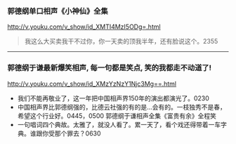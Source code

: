 ### 郭德纲单口相声《小神仙》全集
http://v.youku.com/v_show/id_XMTI4MzI5ODg=.html
>我这么大买卖我干不过你，你一天卖的顶我半年，还有脸说这个。2355
---
### 郭德纲于谦最新爆笑相声, 每一句都是笑点, 笑的我都走不动道了!
http://v.youku.com/v_show/id_XMzYzNzY1Njc3Mg==.html
- 我们不能再敬业了，这一年把中国相声界150年的演出都演光了。0230
- 中国相声界比郭德纲强的，比德云社强的有的是…会有的。一枝独秀不是春，希望这个行业好。0445，0500
郭德纲于谦相声全集《富贵有余》全程笑
- 一句唱词四个典故。太雅了，就没人看了。累一天了，看个戏还得带着一车字典。谁跟你受那个罪去？0630